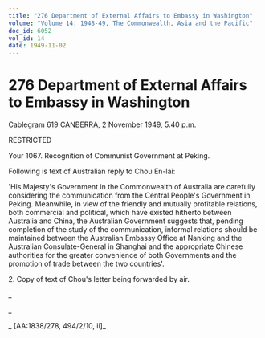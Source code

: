 ```yaml
---
title: "276 Department of External Affairs to Embassy in Washington"
volume: "Volume 14: 1948-49, The Commonwealth, Asia and the Pacific"
doc_id: 6052
vol_id: 14
date: 1949-11-02
---
```


# 276 Department of External Affairs to Embassy in Washington

Cablegram 619 CANBERRA, 2 November 1949, 5.40 p.m.

RESTRICTED

Your 1067. Recognition of Communist Government at Peking.

Following is text of Australian reply to Chou En-lai:

'His Majesty's Government in the Commonwealth of Australia are carefully considering the communication from the Central People's Government in Peking. Meanwhile, in view of the friendly and mutually profitable relations, both commercial and political, which have existed hitherto between Australia and China, the Australian Government suggests that, pending completion of the study of the communication, informal relations should be maintained between the Australian Embassy Office at Nanking and the Australian Consulate-General in Shanghai and the appropriate Chinese authorities for the greater convenience of both Governments and the promotion of trade between the two countries'.

2\. Copy of text of Chou's letter being forwarded by air.

_

_

_ [AA:1838/278, 494/2/10, ii]_
